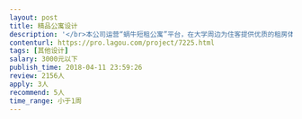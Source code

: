 ```yaml
---                
layout: post       
title: 精品公寓设计           
description: '</br>本公司运营“蜗牛短租公寓”平台，在大学周边为住客提供优质的租房体验，为合作房东提供金融、装修、保洁、推广、代运营服务。</br></br>本项目内容为：</br>基于公司提供的户型图（1-3室），进行房间设计，提供设计方案。</br>整体预算为：每间卧室的装修成本在3000元以内。</br></br>要求有民宿、公寓设计作品。</br>'     
contenturl: https://pro.lagou.com/project/7225.html      
tags: [其他设计]            
salary: 3000元以下          
publish_time: 2018-04-11 23:59:26         
review: 2156人                   
apply: 3人                   
recommend: 5人                   
time_range: 小于1周              
---                 
```


